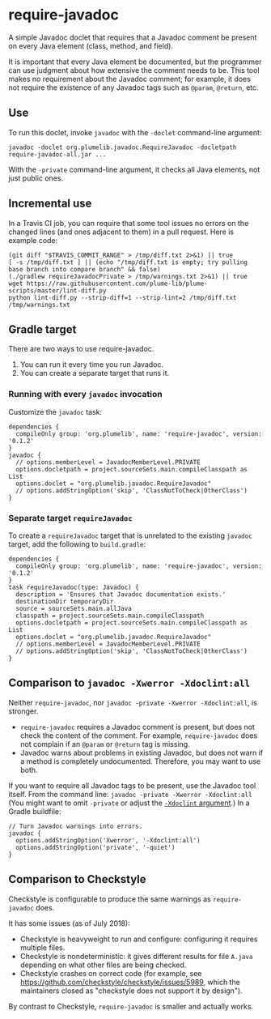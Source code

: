 # require-javadoc

A simple Javadoc doclet that requires that a Javadoc comment be present on
every Java element (class, method, and field).

It is important that every Java element be documented, but the programmer can use judgment about how extensive the comment needs to be.
This tool makes no requirement
about the Javadoc comment; for example, it does not require the existence
of any Javadoc tags such as `@param`, `@return`, etc.


## Use

To run this doclet, invoke `javadoc` with the `-doclet` command-line argument:

```
javadoc -doclet org.plumelib.javadoc.RequireJavadoc -docletpath require-javadoc-all.jar ...
```

With the `-private` command-line argument, it checks all Java elements, not just public ones.


## Incremental use

In a Travis CI job, you can require that some tool issues no errors on the
changed lines (and ones adjacent to them) in a pull request.  Here is
example code:

```
(git diff "$TRAVIS_COMMIT_RANGE" > /tmp/diff.txt 2>&1) || true
[ -s /tmp/diff.txt ] || (echo "/tmp/diff.txt is empty; try pulling base branch into compare branch" && false)
(./gradlew requireJavadocPrivate > /tmp/warnings.txt 2>&1) || true
wget https://raw.githubusercontent.com/plume-lib/plume-scripts/master/lint-diff.py
python lint-diff.py --strip-diff=1 --strip-lint=2 /tmp/diff.txt /tmp/warnings.txt
```


## Gradle target

There are two ways to use require-javadoc.
1. You can run it every time you run Javadoc.
2. You can create a separate target that runs it.

### Running with every `javadoc` invocation

Customize the `javadoc` task:

```
dependencies {
  compileOnly group: 'org.plumelib', name: 'require-javadoc', version: '0.1.2'
}
javadoc {
  // options.memberLevel = JavadocMemberLevel.PRIVATE
  options.docletpath = project.sourceSets.main.compileClasspath as List
  options.doclet = "org.plumelib.javadoc.RequireJavadoc"
  // options.addStringOption('skip', 'ClassNotToCheck|OtherClass')
}
```

### Separate target `requireJavadoc`

To create a `requireJavadoc` target that is unrelated to the existing
`javadoc` target, add the following to `build.gradle`:

```
dependencies {
  compileOnly group: 'org.plumelib', name: 'require-javadoc', version: '0.1.2'
}
task requireJavadoc(type: Javadoc) {
  description = 'Ensures that Javadoc documentation exists.'
  destinationDir temporaryDir
  source = sourceSets.main.allJava
  classpath = project.sourceSets.main.compileClasspath
  options.docletpath = project.sourceSets.main.compileClasspath as List
  options.doclet = "org.plumelib.javadoc.RequireJavadoc"
  // options.memberLevel = JavadocMemberLevel.PRIVATE
  // options.addStringOption('skip', 'ClassNotToCheck|OtherClass')
}
```


## Comparison to `javadoc -Xwerror -Xdoclint:all`

Neither `require-javadoc`, nor `javadoc -private -Xwerror -Xdoclint:all`, is stronger.
 * `require-javadoc` requires a Javadoc comment is present, but does not check the content of the comment.
   For example, `require-javadoc` does not complain if an `@param` or `@return` tag is missing.
 * Javadoc warns about problems in existing Javadoc, but does not warn if a method is completely undocumented.
Therefore, you may want to use both.

If you want to require all Javadoc tags to be present, use the Javadoc tool itself.
From the command line:
```javadoc -private -Xwerror -Xdoclint:all```
(You might want to omit `-private` or adjust the [`-Xdoclint` argument](https://docs.oracle.com/javase/8/docs/technotes/tools/unix/javadoc.html#BEJEFABE).)
In a Gradle buildfile:
```
// Turn Javadoc warnings into errors.
javadoc {
  options.addStringOption('Xwerror', '-Xdoclint:all')
  options.addStringOption('private', '-quiet')
}
```


## Comparison to Checkstyle

Checkstyle is configurable to produce the same warnings as `require-javadoc` does.

It has some issues (as of July 2018):
 * Checkstyle is heavyweight to run and configure:  configuring it requires multiple files.
 * Checkstyle is nondeterministic:  it gives different results for file `A.java` depending on what other files are being checked.
 * Checkstyle crashes on correct code (for example, see https://github.com/checkstyle/checkstyle/issues/5989, which the maintainers closed as "checkstyle does not support it by design").

By contrast to Checkstyle, `require-javadoc` is smaller and actually works.
